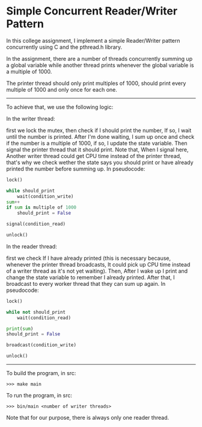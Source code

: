 # Simple Concurrent Reader/Writer Pattern

In this college assignment, I implement a simple Reader/Writer pattern concurrently using C and the pthread.h library.

In the assignment, there are a number of threads concurrently summing up a global variable while another thread prints whenever the global variable is a multiple of 1000.

The printer thread should only print multiples of 1000, should print every multiple of 1000 and only once for each one.
___

To achieve that, we use the following logic:

In the writer thread:

first we lock the mutex, then check if I should print the number, If so, I wait until the number is printed. After I'm done waiting, I sum up once and check if the number is a multiple of 1000, if so, I update the state variable. Then signal the printer thread that it should print. Note that, When I signal here, Another writer thread could get CPU time instead of the printer thread, that's why we check wether the state says you should print or have already printed the number before summing up.
In pseudocode:
```python
lock()

while should_print
    wait(condition_write)
sum++
if sum is multiple of 1000
    should_print = False

signal(condition_read)

unlock()
```

In the reader thread:

first we check If I have already printed (this is necessary because, whenever the printer thread broadcasts, It could pick up CPU time instead of a writer thread as it's not yet waiting). Then, After I wake up I print and change the state variable to remember I already printed. After that, I broadcast to every worker thread that they can sum up again.
In pseudocode:
```python
lock()

while not should_print
    wait(condition_read)

print(sum)
should_print = False

broadcast(condition_write)

unlock()
```
___
To build the program, in src:
```
>>> make main
```
To run the program, in src:
```
>>> bin/main <number of writer threads>
```
Note that for our purpose, there is always only one reader thread.
